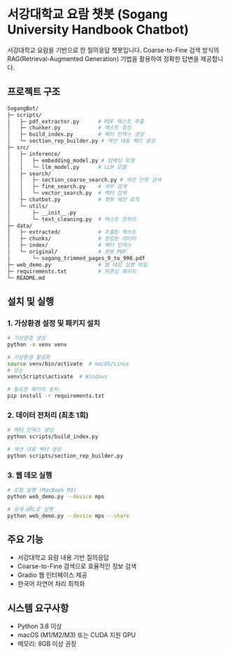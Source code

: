 # 서강대학교 요람 챗봇 (Sogang University Handbook Chatbot)

서강대학교 요람을 기반으로 한 질의응답 챗봇입니다. Coarse-to-Fine 검색 방식의 RAG(Retrieval-Augmented Generation) 기법을 활용하여 정확한 답변을 제공합니다.

## 프로젝트 구조
```bash
SogangBot/
├─ scripts/
│   ├─ pdf_extractor.py      # PDF 텍스트 추출
│   ├─ chunker.py            # 텍스트 청킹
│   ├─ build_index.py        # 벡터 인덱스 생성
│   └─ section_rep_builder.py # 섹션 대표 벡터 생성
├─ src/
│   ├─ inference/
│   │   ├─ embedding_model.py # 임베딩 모델
│   │   └─ llm_model.py      # LLM 모델
│   ├─ search/
│   │   ├─ section_coarse_search.py # 섹션 단위 검색
│   │   ├─ fine_search.py    # 세부 검색
│   │   └─ vector_search.py  # 벡터 검색
│   ├─ chatbot.py            # 챗봇 메인 로직
│   └─ utils/
│       ├─ __init__.py
│       └─ text_cleaning.py  # 텍스트 전처리
├─ data/
│   ├─ extracted/            # 추출된 텍스트
│   ├─ chunks/               # 청킹된 데이터
│   ├─ index/                # 벡터 인덱스
│   └─ original/             # 원본 PDF
│       └─ sogang_trimmed_pages_9_to_990.pdf
├─ web_demo.py               # 웹 데모 실행 파일
├─ requirements.txt          # 의존성 패키지
└─ README.md
```

## 설치 및 실행

### 1. 가상환경 설정 및 패키지 설치
```bash
# 가상환경 생성
python -m venv venv

# 가상환경 활성화
source venv/bin/activate  # macOS/Linux
# 또는
venv\Scripts\activate  # Windows

# 필요한 패키지 설치
pip install -r requirements.txt
```

### 2. 데이터 전처리 (최초 1회)
```bash
# 벡터 인덱스 생성
python scripts/build_index.py

# 섹션 대표 벡터 생성
python scripts/section_rep_builder.py
```

### 3. 웹 데모 실행
```bash
# 로컬 실행 (MacBook M3)
python web_demo.py --device mps

# 공개 URL로 실행
python web_demo.py --device mps --share
```

## 주요 기능
- 서강대학교 요람 내용 기반 질의응답
- Coarse-to-Fine 검색으로 효율적인 정보 검색
- Gradio 웹 인터페이스 제공
- 한국어 자연어 처리 최적화

## 시스템 요구사항
- Python 3.8 이상
- macOS (M1/M2/M3) 또는 CUDA 지원 GPU
- 메모리: 8GB 이상 권장